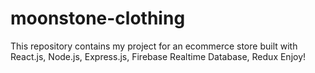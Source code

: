# moonstone-clothing

This repository contains my project for an ecommerce store built with React.js, Node.js, Express.js, Firebase Realtime Database, Redux
Enjoy!
